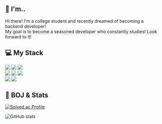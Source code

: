 ## 👋 I'm..
Hi there! I'm a college student and recently dreamed of becoming a backend developer!<br>
My goal is to become a seasoned developer who constantly studies! Look forward to it!

## 💻 My Stack
<p align="left">
<img src="https://img.shields.io/badge/Java-007396?style=flat-square&logo=Java&logoColor=white"/>
<img src="https://img.shields.io/badge/Python-0033CC?style=flat-square&logo=Python&logoColor=white"/>
<img src="https://img.shields.io/badge/Php-003399?style=flat-square&logo=Php&logoColor=white"/>
<br>
<img src="https://img.shields.io/badge/Jsp-663333?style=flat-square&logo=Jsp&logoColor=white"/>
<img src="https://img.shields.io/badge/Spring-3DDC84?style=flat-square&logo=Spring&logoColor=white"/>
<img src="https://img.shields.io/badge/MySQL-4479A1?style=flat-square&logo=MySQL&logoColor=white"/>
<br>
<img src="https://img.shields.io/badge/Android Studio-3DDC84?style=flat-square&logo=Android&logoColor=white"/>
<img src="https://img.shields.io/badge/BlockChain-121D33?style=flat-square&logo=Bitcoin-SV&logoColor=white"/>
</p>

## 💬 BOJ & Stats

<!--
**chahyoungseok/chahyoungseok** is a ✨ _special_ ✨ repository because its `README.md` (this file) appears on your GitHub profile.

Here are some ideas to get you started:

- 🔭 I’m currently working on ...
- 🌱 I’m currently learning ...
- 👯 I’m looking to collaborate on ...
- 🤔 I’m looking for help with ...
- 💬 Ask me about ...
- 📫 How to reach me: ...
- 😄 Pronouns: ...
- ⚡ Fun fact: ...
-->

[![Solved.ac Profile](http://mazassumnida.wtf/api/v2/generate_badge?boj=xodus1623)](https://solved.ac/xodus1623/)

![GitHub stats](https://github-readme-stats.vercel.app/api?username=ChaHyoungSeok&theme=buefy&show_icons=true)

